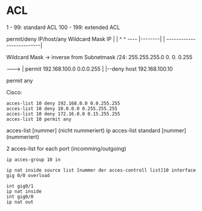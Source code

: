 # ACL

1 - 99: standard ACL
100 - 199: extended ACL

permit/deny IP/host/any Wildcard Mask IP
					\|      |             ^                     ^
					---- |--------|                         |
						   --------------------------|

Wildcard Mask -> inverse from Subnetmask
/24: 255.255.255.0
		   0.    0.    0.255

--->
|   permit 192.168.100.0 0.0.0.255
|
|--deny host 192.168.100.10

permit any

Cisco:
~~~cisco
acces-list 10 deny 192.168.0.0 0.0.255.255
acces-list 10 deny 10.0.0.0 0.255.255.255
acces-list 10 deny 172.16.0.0 0.15.255.255
acces-list 10 permit any
~~~

acces-list \[nummer] (nicht nummeriert)
ip acces-list standard \[nummer] (nummeriert)

2 acces-list for each port (incomming/outgoing)

~~~cisco
ip acces-group 10 in
~~~

~~~ciso
ip nat inside source list [nummer der acces-controll list]10 interface gig 0/0 overload

int gig0/1
ip nat inside
int gig0/0
ip nat out

~~~

